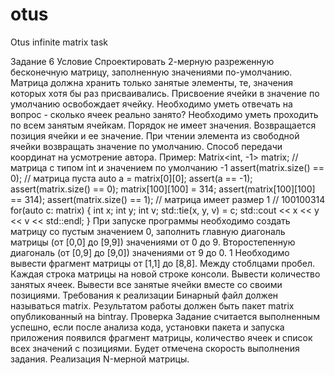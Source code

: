 # otus
Otus infinite matrix task


Задание 6
Условие
Спроектировать 2-мерную разреженную бесконечную матрицу, заполненную
значениями по-умолчанию. Матрица должна хранить только занятые
элементы, те, значения которых хотя бы раз присваивались. Присвоение
ячейки в значение по умолчанию освобождает ячейку.
Необходимо уметь отвечать на вопрос - сколько ячеек реально занято?
Необходимо уметь проходить по всем занятым ячейкам. Порядок не имеет
значения. Возвращается позиция ячейки и ее значение.
При чтении элемента из свободной ячейки возвращать значение по 
умолчанию.
Способ передачи координат на усмотрение автора.
Пример:
Matrix<int, -1> matrix; // матрица с типом int и значением по умолчанию -1
assert(matrix.size() == 0); // матрица пуста
auto a = matrix[0][0];
assert(a == -1);
assert(matrix.size() == 0);
matrix[100][100] = 314;
assert(matrix[100][100] == 314);
assert(matrix.size() == 1);
// матрица имеет размер 1
// 100100314
for(auto c: matrix)
{
int x;
int y;
int v;
std::tie(x, y, v) = c;
std::cout << x << y << v << std::endl;
}
При запуске программы необходимо создать матрицу со пустым значением
0, заполнить главную диагональ матрицы (от [0,0] до [9,9]) значениями от
0 до 9.
Второстепенную диагональ (от [0,9] до [9,0]) значениями от 9 до 0.
1
Необходимо вывести фрагмент матрицы от [1,1] до [8,8]. Между стоблцами
пробел. Каждая строка матрицы на новой строке консоли.
Вывести количество занятых ячеек.
Вывести все занятые ячейки вместе со своими позициями.
Требования к реализации
Бинарный файл должен называться
matrix.
Результатом работы должен быть пакет
matrix
опубликованный на bintray.
Проверка
Задание считается выполненным успешно, если после анализа кода,
установки пакета и запуска приложения появился фрагмент матрицы,
количество ячеек и список всех значений с позициями.
Будет отмечена скорость выполнения задания.  Реализация N-мерной
матрицы.
